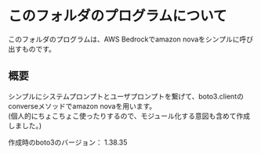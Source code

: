 # このフォルダのプログラムについて

このフォルダのプログラムは、AWS Bedrockでamazon novaをシンプルに呼び出すものです。

## 概要

シンプルにシステムプロンプトとユーザプロンプトを繋げて、boto3.clientのconverseメソッドでamazon novaを用います。
<br>(個人的にちょこちょこ使ったりするので、モジュール化する意図も含めて作成しました。)


作成時のboto3のバージョン： 1.38.35

